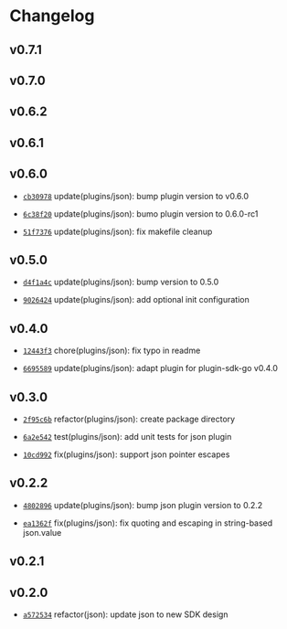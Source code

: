 # Changelog

## v0.7.1


## v0.7.0


## v0.6.2


## v0.6.1


## v0.6.0

* [`cb30978`](https://github.com/falcosecurity/plugins/commit/cb30978) update(plugins/json): bump plugin version to v0.6.0

* [`6c38f20`](https://github.com/falcosecurity/plugins/commit/6c38f20) update(plugins/json): bumo plugin version to 0.6.0-rc1

* [`51f7376`](https://github.com/falcosecurity/plugins/commit/51f7376) update(plugins/json): fix makefile cleanup


## v0.5.0

* [`d4f1a4c`](https://github.com/falcosecurity/plugins/commit/d4f1a4c) update(plugins/json): bump version to 0.5.0

* [`9026424`](https://github.com/falcosecurity/plugins/commit/9026424) update(plugins/json): add optional init configuration


## v0.4.0

* [`12443f3`](https://github.com/falcosecurity/plugins/commit/12443f3) chore(plugins/json): fix typo in readme

* [`6695589`](https://github.com/falcosecurity/plugins/commit/6695589) update(plugins/json): adapt plugin for plugin-sdk-go v0.4.0


## v0.3.0

* [`2f95c6b`](https://github.com/falcosecurity/plugins/commit/2f95c6b) refactor(plugins/json): create package directory

* [`6a2e542`](https://github.com/falcosecurity/plugins/commit/6a2e542) test(plugins/json): add unit tests for json plugin

* [`10cd992`](https://github.com/falcosecurity/plugins/commit/10cd992) fix(plugins/json): support json pointer escapes


## v0.2.2

* [`4802896`](https://github.com/falcosecurity/plugins/commit/4802896) update(plugins/json): bump json plugin version to 0.2.2

* [`ea1362f`](https://github.com/falcosecurity/plugins/commit/ea1362f) fix(plugins/json): fix quoting and escaping in string-based json.value


## v0.2.1


## v0.2.0

* [`a572534`](https://github.com/falcosecurity/plugins/commit/a572534) refactor(json): update json to new SDK design


